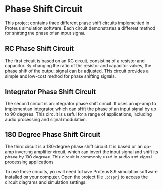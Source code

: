 # Phase Shift Circuit
This project contains three different phase shift circuits implemented in Proteus simulation software. Each circuit demonstrates a different method for shifting the phase of an input signal.

## RC Phase Shift Circuit
The first circuit is based on an RC circuit, consisting of a resistor and capacitor. By changing the ratio of the resistor and capacitor values, the phase shift of the output signal can be adjusted. This circuit provides a simple and low-cost method for phase shifting signals.

## Integrator Phase Shift Circuit
The second circuit is an integrator phase shift circuit. It uses an op-amp to implement an integrator, which can shift the phase of an input signal by up to 90 degrees. This circuit is useful for a range of applications, including audio processing and signal modulation.

## 180 Degree Phase Shift Circuit
The third circuit is a 180-degree phase shift circuit. It is based on an op-amp inverting amplifier circuit, which can invert the input signal and shift its phase by 180 degrees. This circuit is commonly used in audio and signal processing applications.

To use these circuits, you will need to have Proteus 8.9 simulation software installed on your computer. Open the project file `.pdsprj` to access the circuit diagrams and simulation settings.

